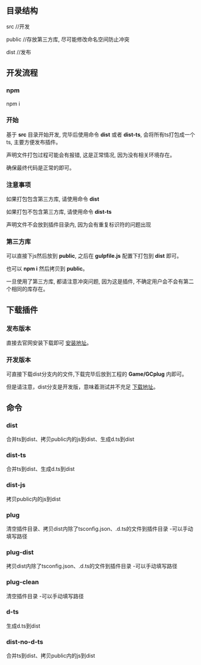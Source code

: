 ## 目录结构
src //开发

public //存放第三方库, 尽可能修改命名空间防止冲突

dist //发布

## 开发流程
### npm
npm i 

### 开始
基于 **src** 目录开始开发, 完毕后使用命令 **dist** 或者 **dist-ts**, 会将所有ts打包成一个ts, 主要方便发布插件。

声明文件打包过程可能会有报错, 这是正常情况, 因为没有相关环境存在。

确保最终代码是正常的即可。

### 注意事项
如果打包包含第三方库, 请使用命令 **dist**

如果打包不包含第三方库, 请使用命令 **dist-ts**

声明文件不会放到插件目录内, 因为会有重复标识符的问题出现

### 第三方库
可以直接下js然后放到 **public**, 之后在 **gulpfile.js** 配置下打包到 **dist** 即可。

也可以 **npm i** 然后拷贝到 **public**。

一旦使用了第三方库, 都请注意冲突问题, 因为这是插件, 不确定用户会不会有第二个相同的库存在。

## 下载插件
### 发布版本
直接去官网安装下载即可 [安装地址](https://www.gamecreator.com.cn/plug/det/641)。

### 开发版本
可直接下载dist分支内的文件,下载完毕后放到工程的 **Game/GCplug** 内即可。

但是请注意，dist分支是开发版，意味着测试并不充足 [下载地址](https://github.com/BlackWhite2000/GameCreator-OpenAPI-plug/archive/refs/heads/dist.zip)。

## 命令
### dist
合并ts到dist、拷贝public内的js到dist、生成d.ts到dist

### dist-ts
合并ts到dist、生成d.ts到dist

### dist-js
拷贝public内的js到dist 

### plug
清空插件目录、拷贝dist内除了tsconfig.json、.d.ts的文件到插件目录 -可以手动填写路径

### plug-dist
拷贝dist内除了tsconfig.json、.d.ts的文件到插件目录 -可以手动填写路径

### plug-clean
清空插件目录 -可以手动填写路径

### d-ts 
生成d.ts到dist

### dist-no-d-ts
合并ts到dist、拷贝public内的js到dist

